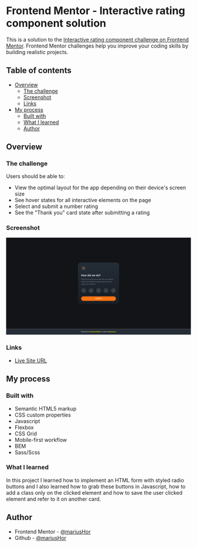 # Frontend Mentor - Interactive rating component solution

This is a solution to the [Interactive rating component challenge on Frontend Mentor](https://www.frontendmentor.io/challenges/interactive-rating-component-koxpeBUmI). Frontend Mentor challenges help you improve your coding skills by building realistic projects. 

## Table of contents

- [Overview](#overview)
  - [The challenge](#the-challenge)
  - [Screenshot](#screenshot)
  - [Links](#links)
- [My process](#my-process)
  - [Built with](#built-with)
  - [What I learned](#what-i-learned)
  - [Author](#author)

## Overview

### The challenge

Users should be able to:

- View the optimal layout for the app depending on their device's screen size
- See hover states for all interactive elements on the page
- Select and submit a number rating
- See the "Thank you" card state after submitting a rating

### Screenshot

![](./img/screenshot.png)


### Links

- [Live Site URL](https://mariushor.github.io/interactive-rating-component-main/)

## My process

### Built with

- Semantic HTML5 markup
- CSS custom properties
- Javascript
- Flexbox
- CSS Grid
- Mobile-first workflow
- BEM
- Sass/Scss


### What I learned

In this project I learned how to implement an HTML form with styled radio buttons and I also learned
how to grab these buttons in Javascript, how to add a class only on the clicked element 
and how to save the user clicked element and refer to it on another card.

## Author

- Frontend Mentor - [@mariusHor](https://www.frontendmentor.io/profile/MariusHor)
- Github - [@mariusHor](https://github.com/MariusHor)

